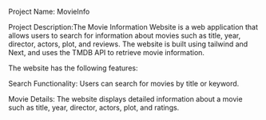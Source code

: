 Project Name: MovieInfo

Project Description:The Movie Information Website is a web application that allows users to search for information about movies such as title, year, director, actors, plot, and reviews. The website is built using tailwind and Next, and uses the TMDB API to retrieve movie information.

The website has the following features:

Search Functionality: Users can search for movies by title or keyword.

Movie Details: The website displays detailed information about a movie such as title, year, director, actors, plot, and ratings.
